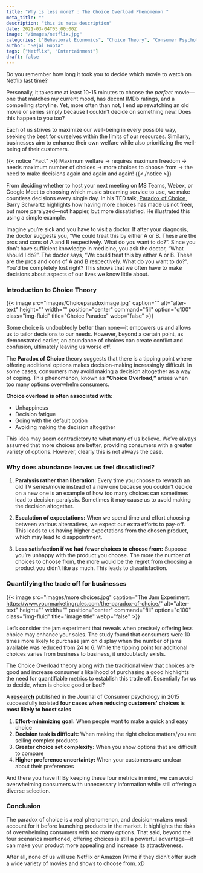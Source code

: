 ```yaml
---
title: "Why is less more? : The Choice Overload Phenomenon "
meta_title: ""
description: "this is meta description"
date: 2021-03-04T05:00:00Z
image: "/images/netflix.jpg"
categories: ["Behavioral Economics", "Choice Theory", "Consumer Psychology"]
author: "Sejal Gupta"
tags: ["Netflix", "Entertainment"]
draft: false
---
```



Do you remember how long it took you to decide which movie to watch on Netflix last time? 

Personally, it takes me at least 10-15 minutes to choose the _perfect_ movie—one that matches my current mood, has decent IMDb ratings, and a compelling storyline. Yet, more often than not, I end up rewatching an old movie or series simply because I couldn’t decide on something new! Does this happen to you too?

Each of us strives to maximize our well-being in every possible way, seeking the best for ourselves within the limits of our resources. Similarly, businesses aim to enhance their own welfare while also prioritizing the well-being of their customers. 

{{< notice "Fact" >}}
Maximum welfare → requires maximum freedom → needs maximum number of choices → more choices to choose from → the need to make decisions again and again and again!
{{< /notice >}}

From deciding whether to host your next meeting on MS Teams, Webex, or Google Meet to choosing which music streaming service to use, we make countless decisions every single day. In his TED talk, [Paradox of Choice](https://www.youtube.com/watch?v=VO6XEQIsCoM&t=74s), Barry Schwartz highlights how having more choices has made us not freer, but more paralyzed—not happier, but more dissatisfied. He illustrated this using a simple example. 

Imagine you’re sick and you have to visit a doctor. If after your diagnosis, the doctor suggests you, “We could treat this by either A or B. These are the pros and cons of A and B respectively. What do you want to do?”. Since you don’t have sufficient knowledge in medicine, you ask the doctor, “What should I do?”. The doctor says, “We could treat this by either A or B. These are the pros and cons of A and B respectively. What do you want to do?”. You'd be completely lost right? This shows that we often have to make decisions about aspects of our lives we know little about.

### Introduction to Choice Theory 

{{< image src="images/Choiceparadoximage.jpg" caption="" alt="alter-text" height="" width="" position="center" command="fill" option="q100" class="img-fluid" title="Choice Paradox"  webp="false" >}}

Some choice is undoubtedly better than none—it empowers us and allows us to tailor decisions to our needs. However, beyond a certain point, as demonstrated earlier, an abundance of choices can create conflict and confusion, ultimately leaving us worse off.

The **Paradox of Choice** theory suggests that there is a tipping point where offering additional options makes decision-making increasingly difficult. In some cases, consumers may avoid making a decision altogether as a way of coping. This phenomenon, known as **“Choice Overload,”** arises when too many options overwhelm consumers.

**Choice overload is often associated with:**

* Unhappiness
* Decision fatigue
* Going with the default option
* Avoiding making the decision altogether

This idea may seem contradictory to what many of us believe. We’ve always assumed that more choices are better, providing consumers with a greater variety of options. However, clearly this is not always the case. 

### Why does abundance leaves us feel dissatisfied?

1. **Paralysis rather than liberation:** Every time you choose to rewatch an old TV series/movie instead of a new one because you couldn’t decide on a new one is an example of how too many choices can sometimes lead to decision paralysis. Sometimes it may cause us to avoid making the decision altogether.

2. **Escalation of expectations:** When we spend time and effort choosing between various alternatives, we expect our extra efforts to pay-off. This leads to us having higher expectations from the chosen product, which may lead to disappointment.

3. **Less satisfaction if we had fewer choices to choose from:** Suppose you’re unhappy with the product you choose. The more the number of choices to choose from, the more would be the regret from choosing a product you didn’t like as much. This leads to dissatisfaction.

### Quantifying the trade off for businesses

{{< image src="images/more choices.jpg" caption="The Jam Experiment: https://www.yourmarketingrules.com/the-paradox-of-choice/" alt="alter-text" height="" width="" position="center" command="fill" option="q100" class="img-fluid" title="image title"  webp="false" >}}

Let’s consider the jam experiment that reveals when precisely offering less choice may enhance your sales. The study found that consumers were 10 times more likely to purchase jam on display when the number of jams available was reduced from 24 to 6. While the tipping point for additional choices varies from business to business, it undoubtedly exists.

The Choice Overload theory along with the traditional view that choices are good and increase consumer's likelihood of purchasing a good highlights the need for quantifiable metrics to establish this trade off. Essentially for us to decide, when is choice good or bad? 

A **[research](https://www.sciencedirect.com/science/article/abs/pii/S1057740814000916?np=y)** published in the Journal of Consumer psychology in 2015 successfully isolated **four cases when reducing customers' choices is most likely to boost sales**

1. **Effort-minimizing goal:** When people want to make a quick and easy choice
2. **Decision task is difficult:** When making the right choice matters/you are selling complex products
3. **Greater choice set complexity:** When you show options that are difficult to compare 
4. **Higher preference uncertainty:** When your customers are unclear about their preferences

And there you have it! By keeping these four metrics in mind, we can avoid overwhelming consumers with unnecessary information while still offering a diverse selection.
<br>

### Conclusion

The paradox of choice is a real phenomenon, and decision-makers must account for it before launching products in the market. It highlights the risks of overwhelming consumers with too many options. That said, beyond the four scenarios mentioned, offering choices is still a powerful advantage—it can make your product more appealing and increase its attractiveness.

After all, none of us will use Netflix or Amazon Prime if they didn’t offer such a wide variety of movies and shows to choose from. xD
